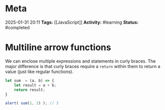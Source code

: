 # Meta
2025-01-31 20:11
**Tags:** [[JavaScript]]
**Activity:** #learning 
**Status:** #completed 

# Multiline arrow functions
We can enclose multiple expressions and statements in curly braces. The major difference is that curly braces require a `return` within them to return a value (just like regular functions).
```JavaScript title:example.js
let sum  = (a, b) => {
	let result = a + b;
	return result;
}

alert( sum(1, 2) ); // 3
```